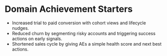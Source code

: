 # Domain Achievement Starters

- Increased trial to paid conversion with cohort views and lifecycle nudges.
- Reduced churn by segmenting risky accounts and triggering success actions on early signals.
- Shortened sales cycle by giving AEs a simple health score and next best actions.
